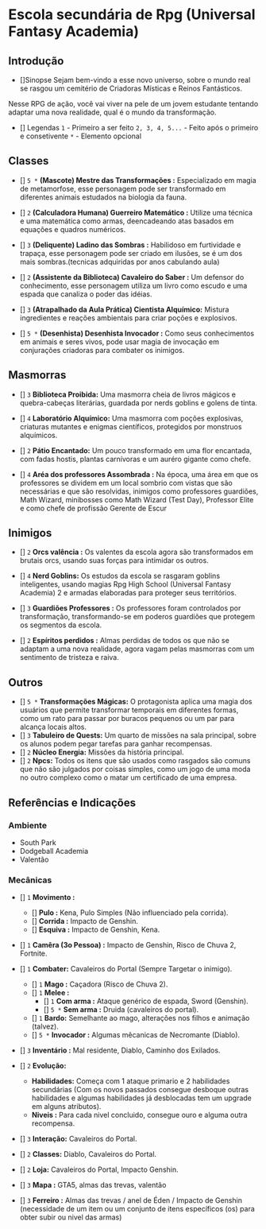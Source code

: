 # Escola secundária de Rpg (Universal Fantasy Academia)
## Introdução
- []Sinopse
Sejam bem-vindo a esse novo universo, sobre o mundo real se rasgou um cemitério de Criadoras Místicas e Reinos Fantásticos.

Nesse RPG de ação, você vai viver na pele de um jovem estudante tentando adaptar uma nova realidade, qual é o mundo da transformação.

- [] Legendas
`1` - Primeiro a ser feito
`2, 3, 4, 5...` - Feito após o primeiro e consetivente
 `*` - Elemento opcional
## Classes
- [] `5 *` **(Mascote) Mestre das Transformações :** Especializado em magia de metamorfose, esse personagem pode ser transformado em diferentes animais estudados na biologia da fauna.

- [] `2` **(Calculadora Humana) Guerreiro Matemático :** Utilize uma técnica e uma matemática como armas, deencadeando atas basados em equações e quadros numéricos.

- [] `3` **(Deliquente) Ladino das Sombras :** Habilidoso em furtividade e trapaça, esse personagem pode ser criado em ilusões, se é um dos mais sombras.(tecnicas adquiridas por anos cabulando aula)

- [] `2` **(Assistente da Biblioteca) Cavaleiro do Saber :** Um defensor do conhecimento, esse personagem utiliza um livro como escudo e uma espada que canaliza o poder das idéias.

- [] `3` **(Atrapalhado da Aula Prática) Cientista Alquímico:** Mistura ingredientes e reações ambientais para criar poções e explosivos.

- [] `5 *` **(Desenhista) Desenhista Invocador :** Como seus conhecimentos em animais e seres vivos, pode usar magia de invocação em conjurações criadoras para combater os inimigos.


## Masmorras
- [] `3` **Biblioteca Proibida:** Uma masmorra cheia de livros mágicos e quebra-cabeças literárias, guardada por nerds goblins e golens de tinta.
      
- [] `4` **Laboratório Alquímico:** Uma masmorra com poções explosivas, criaturas mutantes e enigmas científicos, protegidos por monstruos alquímicos.
      
- [] `2` **Pátio Encantado:** Um pouco transformado em uma flor encantada, com fadas hostis, plantas carnívoras e um auréro gigante como chefe.

- [] `4` **Aréa dos professores Assombrada :** Na época, uma área em que os professores se dividem em um local sombrio com vistas que são necessárias e que são resolvidas, inimigos como professores guardiões, Math Wizard, minibosses como Math Wizard (Test Day), Professor Elite e como chefe de profissão Gerente de Escur

## Inimigos
- [] `2` **Orcs valência :** Os valentes da escola agora são transformados em brutais orcs, usando suas forças para intimidar os outros.

- [] `4` **Nerd Goblins:** Os estudos da escola se rasgaram goblins inteligentes, usando magias Rpg High School (Universal Fantasy Academia) 2 e armadas elaboradas para proteger seus territórios.

- [] `3` **Guardiões Professores :** Os professores foram controlados por transformação, transformando-se em poderos guardiões que protegem os segmentos da escola.

- [] `2` **Espíritos perdidos :** Almas perdidas de todos os que não se adaptam a uma nova realidade, agora vagam pelas masmorras com um sentimento de tristeza e raiva.

## Outros
- [] `5 *` **Transformações Mágicas:** O protagonista aplica uma magia dos usuários que permite transformar temporais em diferentes formas, como um rato para passar por buracos pequenos ou um par para alcança locais altos.
- [] `3` **Tabuleiro de Quests:** Um quarto de missões na sala principal, sobre os alunos podem pegar tarefas para ganhar recompensas.
- [] `2` **Núcleo Energia:** Missões da história principal.
- [] `2` **Npcs:** Todos os itens que são usados como rasgados são comuns que não são julgados por coisas simples, como um jogo de uma moda no outro complexo como o matar um certificado de uma empresa.

## Referências e Indicações
### Ambiente
- South Park
- Dodgeball Academia
- Valentão

### Mecânicas
- [] `1` **Movimento :**
  - [] **Pulo :** Kena, Pulo Simples (Não influenciado pela corrida).
  - [] **Corrida :** Impacto de Genshin.
  - [] **Esquiva :** Impacto de Genshin, Kena.
        
- [] `1` **Camêra (3o Pessoa) :** Impacto de Genshin, Risco de Chuva 2, Fortnite.
        
- [] `1` **Combater:** Cavaleiros do Portal (Sempre Targetar o inimigo).
  - [] `1` **Mago :** Caçadora (Risco de Chuva 2).
  - [] `1` **Melee :**
    - [] `1` **Com arma :** Ataque genérico de espada, Sword (Genshin).
    - [] `5 *` **Sem arma :** Druida (cavaleiros do portal).
  - [] `1` **Bardo:** Semelhante ao mago, alterações nos filhos e animação (talvez).
  - [] `5 *` **Invocador :** Algumas mêcanicas de Necromante (Diablo).
        
- [] `3` **Inventário :** Mal residente, Diablo, Caminho dos Exilados.

- [] `2` **Evolução:**
  - **Habilidades:** Começa com 1 ataque primario e 2 habilidades secundárias (Com os novos passados consegue desboque outras habilidades e algumas habilidades já desblocadas tem um upgrade em alguns atributos).
  - **Niveis :** Para cada nivel concluido, consegue ouro e alguma outra recompensa.
    
- [] `3` **Interação:** Cavaleiros do Portal.
      
- [] `2` **Classes:** Diablo, Cavaleiros do Portal.
      
- [] `2` **Loja:** Cavaleiros do Portal, Impacto Genshin.
      
- [] `3` **Mapa :** GTA5, almas das trevas, valentão
      
- [] `3` **Ferreiro :** Almas das trevas / anel de Éden / Impacto de Genshin (necessidade de um item ou um conjunto de itens específicos (os) para obter subir ou nivel das armas)
